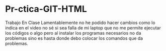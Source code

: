 # Pr-ctica-GIT-HTML
Trabajo En Clase
Lamentablemente no he podido hacer cambios como lo indica en el video no sé si sea falla de mi laptop que no me permite ejecutar los códigos o algo pero al instalar los programas necesarios no da problemas sino es hasta donde debo colocar los comandos que da problemas.
